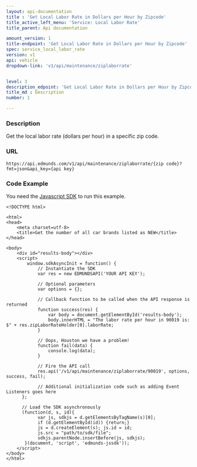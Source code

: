 ```yaml
---
layout: api-documentation
title : 'Get Local Labor Rate in Dollars per Hour by Zipcode'
title_active_left_menu: 'Service: Local Labor Rate'
title_parent: Api documentation

amount_version: 1
title-endpoint: 'Get Local Labor Rate in Dollars per Hour by Zipcode'
spec: service_local_labor_rate
version: v1
api: vehicle
dropdown-link: 'v1/api/maintenance/ziplaborrate'


level: 3
description_edpoint: 'Get Local Labor Rate in Dollars per Hour by Zipcode'
title_md : Description
number: 1

---
```


### Description

Get the local labor rate (dollars per hour) in a specific zip code.

### URL

	https://api.edmunds.com/v1/api/maintenance/ziplaborrate/{zip code}?fmt=json&api_key={api key}
	
### Code Example

You need the [Javascript SDK](https://github.com/EdmundsAPI/edmunds-javascript-sdk) to run this example.

	<!DOCTYPE html>

	<html>
	<head>
		<meta charset=utf-8>
		<title>Get the number of all car brands listed as NEW</title>
	</head>

	<body>
		<div id="results-body"></div>
		<script>
		  	window.sdkAsyncInit = function() {
		    	// Instantiate the SDK
				var res = new EDMUNDSAPI('YOUR API KEY');

				// Optional parameters
				var options = {};

				// Callback function to be called when the API response is returned
				function success(res) {
					var body = document.getElementById('results-body');
					body.innerHTML = "The labor rate per hour in 90019 is: $" + res.zipLaborRateHolder[0].laborRate;
				}

				// Oops, Houston we have a problem!
				function fail(data) {
					console.log(data);
				}

				// Fire the API call
				res.api('/v1/api/maintenance/ziplaborrate/90019', options, success, fail);

			    // Additional initialization code such as adding Event Listeners goes here
		  };

		  // Load the SDK asynchronously
		  (function(d, s, id){
		     	var js, sdkjs = d.getElementsByTagName(s)[0];
		     	if (d.getElementById(id)) {return;}
		     	js = d.createElement(s); js.id = id;
		     	js.src = "path/to/sdk/file";
		     	sdkjs.parentNode.insertBefore(js, sdkjs);
		   }(document, 'script', 'edmunds-jssdk'));
		</script>
	</body>
	</html>